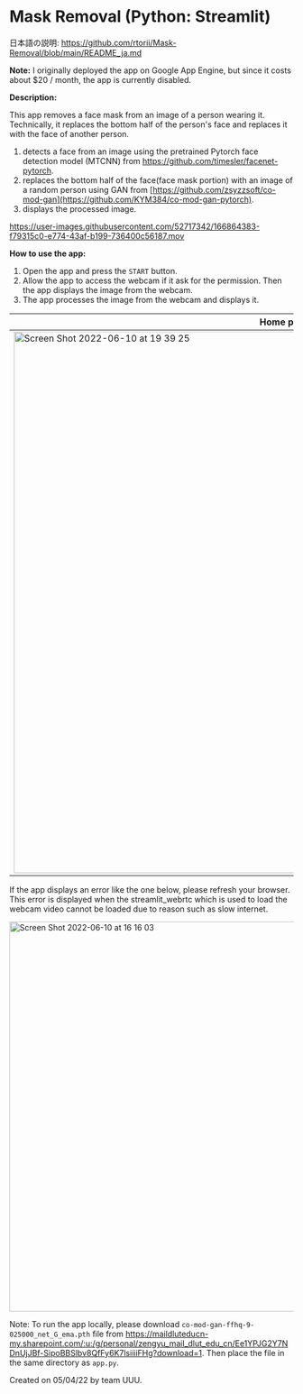 # Mask Removal (Python: Streamlit)

日本語の説明: https://github.com/rtorii/Mask-Removal/blob/main/README_ja.md

**Note:** I originally deployed the app on Google App Engine, but since it costs about $20 / month, the app is currently disabled.

**Description:**

This app removes a face mask from an image of a person wearing it. Technically, it replaces the bottom half of the person's face and replaces it with the face of another person.

1. detects a face from an image using the pretrained Pytorch face detection model (MTCNN) from https://github.com/timesler/facenet-pytorch. 
2. replaces the bottom half of the face(face mask portion) with an image of a random person using GAN from [https://github.com/zsyzzsoft/co-mod-gan](https://github.com/KYM384/co-mod-gan-pytorch). 
3. displays the processed image.

https://user-images.githubusercontent.com/52717342/166864383-f79315c0-e774-43af-b199-736400c56187.mov

**How to use the app:**

1. Open the app and press the `START` button.
2. Allow the app to access the webcam if it ask for the permission. Then the app displays the image from the webcam. 
3. The app processes the image from the webcam and displays it.

| Home page |  
| ------ | 
| <img width="961" alt="Screen Shot 2022-06-10 at 19 39 25" src="https://user-images.githubusercontent.com/52717342/173052321-3db86f98-21fd-430a-a3bb-99e1fb712ee0.png"> |  

If the app displays an error like the one below, please refresh your browser. This error is displayed when the streamlit_webrtc which is used to load the webcam video cannot be loaded due to reason such as slow internet.

<img width="692" alt="Screen Shot 2022-06-10 at 16 16 03" src="https://user-images.githubusercontent.com/52717342/173049060-ba300862-782a-4e19-a965-abbcd7526a1e.png">

Note: To run the app locally, please download `co-mod-gan-ffhq-9-025000_net_G_ema.pth` file from https://maildluteducn-my.sharepoint.com/:u:/g/personal/zengyu_mail_dlut_edu_cn/Ee1YPJG2Y7NDnUjJBf-SipoBBSlbv8QfFy6K7lsiiiiFHg?download=1. Then place the file in the same directory as `app.py`.



Created on 05/04/22 by team UUU.
